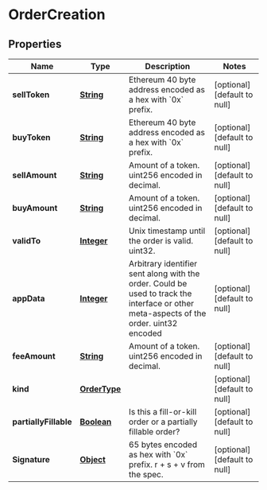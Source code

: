 # OrderCreation

## Properties

| Name                  | Type                          | Description                                                                                                                             | Notes                        |
| --------------------- | ----------------------------- | --------------------------------------------------------------------------------------------------------------------------------------- | ---------------------------- |
| **sellToken**         | [**String**](#)       | Ethereum 40 byte address encoded as a hex with &#x60;0x&#x60; prefix.                                                                   | [optional] [default to null] |
| **buyToken**          | [**String**](#)       | Ethereum 40 byte address encoded as a hex with &#x60;0x&#x60; prefix.                                                                   | [optional] [default to null] |
| **sellAmount**        | [**String**](#)       | Amount of a token. uint256 encoded in decimal.                                                                                          | [optional] [default to null] |
| **buyAmount**         | [**String**](#)       | Amount of a token. uint256 encoded in decimal.                                                                                          | [optional] [default to null] |
| **validTo**           | [**Integer**](#)     | Unix timestamp until the order is valid. uint32.                                                                                        | [optional] [default to null] |
| **appData**           | [**Integer**](#)     | Arbitrary identifier sent along with the order. Could be used to track the interface or other meta-aspects of the order. uint32 encoded | [optional] [default to null] |
| **feeAmount**         | [**String**](#)       | Amount of a token. uint256 encoded in decimal.                                                                                          | [optional] [default to null] |
| **kind**              | [**OrderType**](OrderType.md) |                                                                                                                                         | [optional] [default to null] |
| **partiallyFillable** | [**Boolean**](#)     | Is this a fill-or-kill order or a partially fillable order?                                                                             | [optional] [default to null] |
| **Signature**         | [**Object**](#)             | 65 bytes encoded as hex with &#x60;0x&#x60; prefix. r + s + v from the spec.                                                            | [optional] [default to null] |
